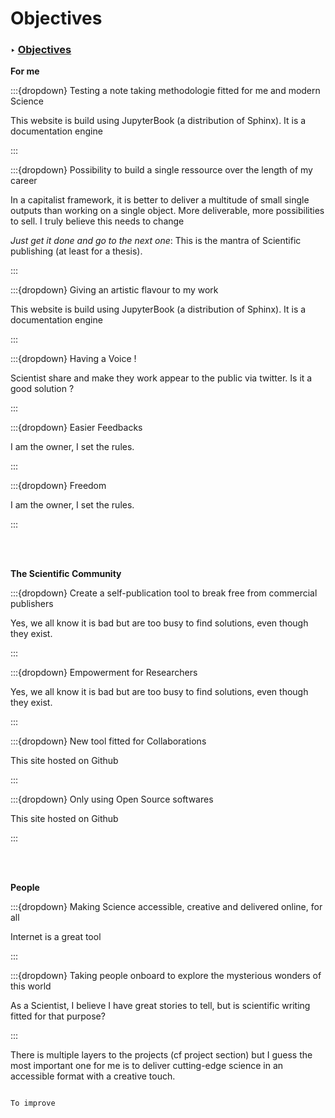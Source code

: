 # Objectives


### <strong> &#x2023; <u>  Objectives </u></strong>

<p class="emphase2"><strong>For me</strong></p>

:::{dropdown} Testing a note taking methodologie fitted for me and modern Science

This website is build using JupyterBook (a distribution of Sphinx). It is a documentation engine 

:::

:::{dropdown} Possibility to build a single ressource over the length of my career

In a capitalist framework, it is better to deliver a multitude of small single outputs than working on a single object. More deliverable, more possibilities to sell. I truly believe this needs to change 

*Just get it done and go to the next one*: This is the mantra of Scientific publishing (at least for a thesis).

:::


:::{dropdown} Giving an artistic flavour to my work

This website is build using JupyterBook (a distribution of Sphinx). It is a documentation engine 

:::

:::{dropdown} Having a Voice !

Scientist share and make they work appear to the public via twitter. Is it a good solution ? 

:::

:::{dropdown} Easier Feedbacks

I am the owner, I set the rules.

:::

:::{dropdown} Freedom

I am the owner, I set the rules.

:::



<br>
<br>

<p class="emphase2"><strong>The Scientific Community</strong></p>

:::{dropdown} Create a self-publication tool to break free from commercial publishers

Yes, we all know it is bad but are too busy to find solutions, even though they exist.

:::

:::{dropdown} Empowerment for Researchers

Yes, we all know it is bad but are too busy to find solutions, even though they exist.

:::

:::{dropdown} New tool fitted for Collaborations

This site hosted on Github

:::

:::{dropdown} Only using Open Source softwares

This site hosted on Github

:::

<br>
<br>

<p class="emphase2"><strong>People</strong></p>


:::{dropdown} Making Science accessible, creative and delivered online, for all

Internet is a great tool

:::


:::{dropdown} Taking people onboard to explore the mysterious wonders of this world

As a Scientist, I believe I have great stories to tell, but is scientific writing fitted for that purpose?  

:::

There is multiple layers to the projects (cf project section) but I guess the most important one for me is to deliver cutting-edge science in an accessible format with a creative touch.

```{note}

To improve

```
